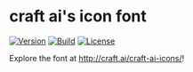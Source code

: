 # **craft ai**'s icon font #

[![Version](https://img.shields.io/npm/v/craft-ai-icons.svg?style=flat-square)](https://npmjs.org/package/craft-ai-icons) [![Build](https://img.shields.io/travis/craft-ai/craft-ai-icons/master.svg?style=flat-square)](https://travis-ci.org/craft-ai/craft-ai-icons) [![License](https://img.shields.io/badge/license-OFL-42358A.svg?style=flat-square)](LICENSE)

Explore the font at <http://craft.ai/craft-ai-icons/>!
